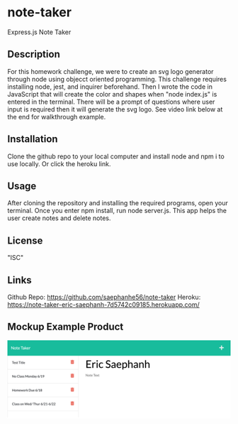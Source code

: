 # note-taker
Express.js Note Taker

## Description

For this homework challenge, we were to create an svg logo generator through node using objecct oriented programming. This challenge requires installing node, jest, and inquirer beforehand. Then I wrote the code in JavaScript that will create the color and shapes when "node index.js" is entered in the terminal. There will be a prompt of questions where user input is required then it will generate the svg logo. See video link below at the end for walkthrough example.

## Installation

Clone the github repo to your local computer and install node and npm i to use locally. Or click the heroku link.

## Usage

After cloning the repository and installing the required programs, open your terminal. Once you enter npm install, run node server.js. This app helps the user create notes and delete notes. 

## License
"ISC"

## Links

Github Repo: https://github.com/saephanhe56/note-taker
Heroku: https://note-taker-eric-saephanh-7d5742c09185.herokuapp.com/


## Mockup Example Product 

![screenshot](./public/assets/localhost_3001_notes.png)